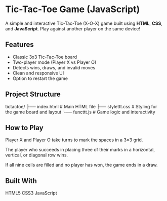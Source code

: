 #  Tic-Tac-Toe Game (JavaScript)

A simple and interactive Tic-Tac-Toe (X-O-X) game built using **HTML**, **CSS**, and **JavaScript**. Play against another player on the same device!

## Features

- Classic 3x3 Tic-Tac-Toe board
- Two-player mode (Player X vs Player O)
- Detects wins, draws, and invalid moves
- Clean and responsive UI
- Option to restart the game


##  Project Structure
tictactoe/
├── index.html # Main HTML file
├── stylettt.css # Styling for the game board and layout
└── functtt.js # Game logic and interactivity


## How to Play
  Player X and Player O take turns to mark the spaces in a 3×3 grid.
    
  The player who succeeds in placing three of their marks in a horizontal, vertical, or diagonal row wins.
    
  If all nine cells are filled and no player has won, the game ends in a draw.

## Built With
  HTML5
  CSS3
  JavaScript
